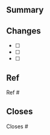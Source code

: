 ## Summary
<!-- What & why in a sentence or two. -->

## Changes
<!--
  List concise, user-facing changes this PR introduces.
  Aim for 3–6 bullets. Describe outcomes (what users/reviewers will notice).
  Not implementation details or refactor notes.
-->
- [ ]
- [ ]
- [ ]

## Ref
<!-- Cross-reference related issues/PRs that should NOT be auto-closed -->
Ref #

## Closes
<!-- Auto-closes on merge to main; each one should appear on its own line. -->
Closes #
